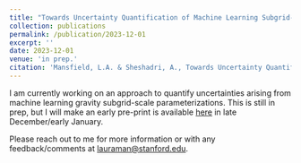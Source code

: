 ```yaml
---
title: "Towards Uncertainty Quantification of Machine Learning Subgrid-Scale Parameterization"
collection: publications
permalink: /publication/2023-12-01
excerpt: ''
date: 2023-12-01
venue: 'in prep.'
citation: 'Mansfield, L.A. & Sheshadri, A., Towards Uncertainty Quantification of Machine Learning Subgrid-Scale Parameterizations, in prep.'
---
```


I am currently working on an approach to quantify uncertainties arising from machine learning gravity subgrid-scale parameterizations. This is still in prep, but I will make an early pre-print is available [here](http://lm2612.github.io/files/WavenetUQ.pdf) in late December/early January.

Please reach out to me for more information or with any feedback/comments at lauraman@stanford.edu.
